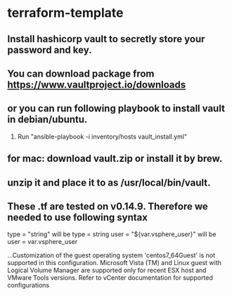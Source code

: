 # terraform-template

## Install hashicorp vault to secretly store your password and key.
## You can download package from https://www.vaultproject.io/downloads
## or you can run following playbook to install vault in debian/ubuntu.
1. Run "ansible-playbook -i inventory/hosts vault_install.yml"

## for mac: download vault.zip or install it by brew.
## unzip it and place it to as /usr/local/bin/vault.

## These .tf are tested on v0.14.9. Therefore we needed to use following syntax
type = "string"               will be     type = string
user = "${var.vsphere_user}"  will be     user = var.vsphere_user


...Customization of the guest operating system 'centos7_64Guest' is not
supported in this configuration. Microsoft Vista (TM) and Linux guest with
Logical Volume Manager are supported only for recent ESX host and VMware Tools
versions. Refer to vCenter documentation for supported configurations
